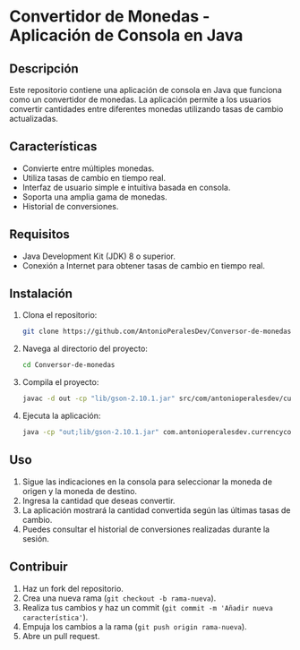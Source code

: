 # Convertidor de Monedas - Aplicación de Consola en Java

## Descripción

Este repositorio contiene una aplicación de consola en Java que funciona como un convertidor de monedas. La aplicación permite a los usuarios convertir cantidades entre diferentes monedas utilizando tasas de cambio actualizadas.

## Características

- Convierte entre múltiples monedas.
- Utiliza tasas de cambio en tiempo real.
- Interfaz de usuario simple e intuitiva basada en consola.
- Soporta una amplia gama de monedas.
- Historial de conversiones.

## Requisitos

- Java Development Kit (JDK) 8 o superior.
- Conexión a Internet para obtener tasas de cambio en tiempo real.

## Instalación

1. Clona el repositorio:
    ```sh
    git clone https://github.com/AntonioPeralesDev/Conversor-de-monedas.git
    ```
2. Navega al directorio del proyecto:
    ```sh
    cd Conversor-de-monedas
    ```
3. Compila el proyecto:
    ```sh
    javac -d out -cp "lib/gson-2.10.1.jar" src/com/antonioperalesdev/currencyconverter/controller/*.java src/com/antonioperalesdev/currencyconverter/models/*.java src/com/antonioperalesdev/currencyconverter/principal/*.java
    ```
4. Ejecuta la aplicación:
    ```sh
    java -cp "out;lib/gson-2.10.1.jar" com.antonioperalesdev.currencyconverter.principal.principal
    ```

## Uso

1. Sigue las indicaciones en la consola para seleccionar la moneda de origen y la moneda de destino.
2. Ingresa la cantidad que deseas convertir.
3. La aplicación mostrará la cantidad convertida según las últimas tasas de cambio.
4. Puedes consultar el historial de conversiones realizadas durante la sesión.

## Contribuir

1. Haz un fork del repositorio.
2. Crea una nueva rama (`git checkout -b rama-nueva`).
3. Realiza tus cambios y haz un commit (`git commit -m 'Añadir nueva característica'`).
4. Empuja los cambios a la rama (`git push origin rama-nueva`).
5. Abre un pull request.
